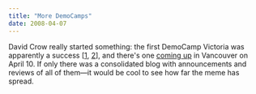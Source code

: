 ```yaml
---
title: "More DemoCamps"
date: 2008-04-07
---
```

David Crow really started something: the first DemoCamp Victoria was apparently a success [<a href="http://blog.bootuplabs.com/2008/04/07/successful-first-democamp-in-victoria/">1</a>, <a href="http://www.techvibes.com/blog/democamp-victoria-a-hit/">2</a>], and there's one <a href="http://blog.bootuplabs.com/2008/03/24/democampvancouver06-gaming-edition-on-april-10th-2008/">coming up</a> in Vancouver on April 10.  If only there was a consolidated blog with announcements and reviews of all of them—it would be cool to see how far the meme has spread.
